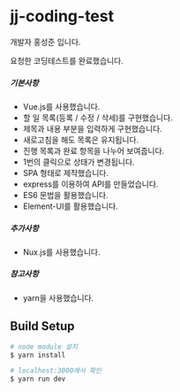 # jj-coding-test

개발자 홍성준 입니다.

요청한 코딩테스트를 완료했습니다.

##### 기본사항
* Vue.js를 사용했습니다.
* 할 일 목록(등록 / 수정 / 삭세)를 구현했습니다.
* 제목과 내용 부분을 입력하게 구현했습니다.
* 새로고침을 해도 목록은 유지됩니다.
* 진행 목록과 완료 항목을 나누어 보여줍니다.
* 1번의 클릭으로 상태가 변경됩니다.
* SPA 형태로 제작했습니다.
* express를 이용하여 API를 만들었습니다.
* ES6 문법을 활용했습니다.
* Element-UI를 활용했습니다.

##### 추가사항
* Nux.js를 사용했습니다.

##### 참고사항
* yarn을 사용했습니다.

## Build Setup

``` bash
# node module 설치
$ yarn install

# localhost:3000에서 확인
$ yarn run dev
```
